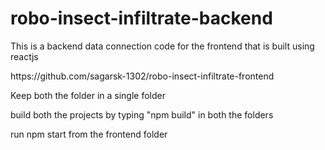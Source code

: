 # robo-insect-infiltrate-backend

<p>This is a backend data connection code for the frontend that is built using reactjs</p>
<p>https://github.com/sagarsk-1302/robo-insect-infiltrate-frontend</p>
<p>Keep both the folder in a single folder</p>
<p>build both the projects by typing "npm build" in both the folders</p>
<p>run npm start from the frontend folder</p>
